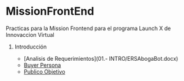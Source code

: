 # MissionFrontEnd

Practicas para la Mission Frontend para el programa Launch X de Innovaccion Virtual

1. Introducción

   * [Analisis de Requerimientos](01.- INTRO/ERSAbogaBot.docx)
   * [Buyer Persona]()
   * [Publico Objetivo](https://miro.com/app/board/uXjVOLE07ys=/?invite_link_id=501326055963)
